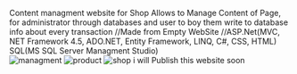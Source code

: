 Content managment website for Shop Allows to Manage Content of Page, for administrator through databases and user to boy them write to database info about every transaction 
//Made from Empty WebSite 
//ASP.Net(MVC, NET Framework 4.5, ADO.NET, Entity Framework, LINQ, C#, CSS, HTML) SQL(MS SQL Server Managment Studio)  
![managment](https://user-images.githubusercontent.com/33204772/36478140-000fa50a-1704-11e8-8df8-045428f05207.png) 
![product](https://user-images.githubusercontent.com/33204772/36478141-0030ae4e-1704-11e8-92a3-3797c90e1125.png) 
![shop](https://user-images.githubusercontent.com/33204772/36478143-004c0266-1704-11e8-81ac-274db928ad32.png) 
i will Publish this website soon
